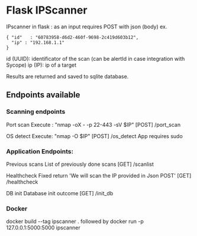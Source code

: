 # Flask IPScanner
IPscanner in flask : as an input requires POST with json (body) ex.

    { "id"   : "60783958-d6d2-460f-9698-2c419d603b12",
      "ip" : "192.168.1.1"
    }

id (UUID):  identificator of the scan (can be alertId in case integration with Sycope)
ip (IP):    ip of a target

Results are returned and saved to sqlite database.

## Endpoints available

### Scanning endpoints
Port scan
Execute : "nmap -oX - -p 22-443 -sV $IP"
[POST] /port_scan

OS detect
Execute: "nmap -O $IP"
[POST] /os_detect App requires sudo


### Application Endpoints:

Previous scans
List of previously done scans
[GET] /scanlist

Healthcheck
Fixed return 'We will scan the IP provided in Json POST'
[GET] /healthcheck

DB init
Database init outcome
[GET] /init_db

### Docker

 docker build --tag ipscanner . followed by docker run -p 127.0.0.1:5000:5000 ipscanner
